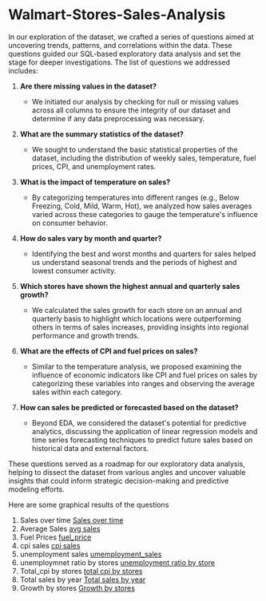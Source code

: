 # Walmart-Stores-Sales-Analysis
In our exploration of the dataset, we crafted a series of questions aimed at uncovering trends, patterns, and correlations within the data. These questions guided our SQL-based exploratory data analysis and set the stage for deeper investigations. The list of questions we addressed includes:

1. **Are there missing values in the dataset?**
   - We initiated our analysis by checking for null or missing values across all columns to ensure the integrity of our dataset and determine if any data preprocessing was necessary.

2. **What are the summary statistics of the dataset?**
   - We sought to understand the basic statistical properties of the dataset, including the distribution of weekly sales, temperature, fuel prices, CPI, and unemployment rates.

3. **What is the impact of temperature on sales?**
   - By categorizing temperatures into different ranges (e.g., Below Freezing, Cold, Mild, Warm, Hot), we analyzed how sales averages varied across these categories to gauge the temperature's influence on consumer behavior.

4. **How do sales vary by month and quarter?**
   - Identifying the best and worst months and quarters for sales helped us understand seasonal trends and the periods of highest and lowest consumer activity.

5. **Which stores have shown the highest annual and quarterly sales growth?**
   - We calculated the sales growth for each store on an annual and quarterly basis to highlight which locations were outperforming others in terms of sales increases, providing insights into regional performance and growth trends.

6. **What are the effects of CPI and fuel prices on sales?**
   - Similar to the temperature analysis, we proposed examining the influence of economic indicators like CPI and fuel prices on sales by categorizing these variables into ranges and observing the average sales within each category.

7. **How can sales be predicted or forecasted based on the dataset?**
   - Beyond EDA, we considered the dataset's potential for predictive analytics, discussing the application of linear regression models and time series forecasting techniques to predict future sales based on historical data and external factors.

These questions served as a roadmap for our exploratory data analysis, helping to dissect the dataset from various angles and uncover valuable insights that could inform strategic decision-making and predictive modeling efforts.

Here are some graphical results of the questions
1. Sales over time
   [Sales over time](https://github.com/pranaliDarekar/Walmart-Stores-Sales-Analysis/assets/82031974/9dc240ed-a293-410b-93ea-0bdce3f9179b)
2. Average Sales
   [avg sales](https://github.com/pranaliDarekar/Walmart-Stores-Sales-Analysis/assets/82031974/52307956-bd9d-4d1d-b143-c6cadcbac923)
3. Fuel Prices
   [fuel_price](https://github.com/pranaliDarekar/Walmart-Stores-Sales-Analysis/assets/82031974/90a3a6f2-8f66-4a1a-95eb-0da6b5b9f58f)
4. cpi sales
   [cpi sales](https://github.com/pranaliDarekar/Walmart-Stores-Sales-Analysis/assets/82031974/bbc5177f-d639-4826-b70c-1c1ca02eae4c)
5. unemployment sales
   [umemployment_sales](https://github.com/pranaliDarekar/Walmart-Stores-Sales-Analysis/assets/82031974/8418c9a0-9110-42d2-ae15-f980dd7fc161)
6. unemploymnet ratio by stores
   [unemployment ratio by store](https://github.com/pranaliDarekar/Walmart-Stores-Sales-Analysis/assets/82031974/0768d851-c44b-40a0-a321-92ab357668aa)
7. Total_cpi by stores
   [total cpi by stores](https://github.com/pranaliDarekar/Walmart-Stores-Sales-Analysis/assets/82031974/96140fda-ba5d-4f8f-9e13-84206f7a9b3d)
8. Total sales by year
   [Total sales by year](https://github.com/pranaliDarekar/Walmart-Stores-Sales-Analysis/assets/82031974/63cdc8ea-d814-4300-8266-7b91ac32624c)
9. Growth by stores
    [Growth by stores](https://github.com/pranaliDarekar/Walmart-Stores-Sales-Analysis/assets/82031974/86624409-38df-46db-a432-7c47154c4d15)




   

